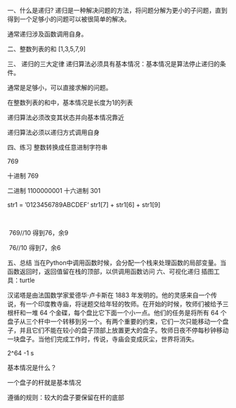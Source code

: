 一、什么是递归?
递归是一种解决问题的方法，将问题分解为更小的子问题，直到得到一个足够小的问题可以被很简单的解决。

通常递归涉及函数调用自身。

二、整数列表的和
[1,3,5,7,9]

三、 递归的三大定律
递归算法必须具有基本情况：基本情况是算法停止递归的条件。

通常是足够小，可以直接求解的问题。

在整数列表的和中，基本情况是长度为1的列表

递归算法必须改变其状态并向基本情况靠近

递归算法必须以递归方式调用自身

四、练习
整数转换成任意进制字符串

769

十进制 769

二进制 1100000001 十六进制 301

str1 = ’0123456789ABCDEF‘ str1[7] + str1[6] + str1[9]

​

​ 769//10 得到76，余9

​ 76//10 得到7，余6

五、总结
当在Python中调用函数时候，会分配一个栈来处理函数的局部变量。当函数返回时，返回值留在栈的顶部，以供调用函数访问
六、可视化递归
插图工具：turtle

汉诺塔是由法国数学家爱德华·卢卡斯在 1883 年发明的。他的灵感来自一个传说，有一个印度教寺庙，将谜题交给年轻的牧师。在开始的时候，牧师们被给予三根杆和一堆 64 个金碟，每个盘比它下面一个小一点。他们的任务是将所有 64 个盘子从三个杆中一个转移到另一个。有两个重要的约束，它们一次只能移动一个盘子，并且它们不能在较小的盘子顶部上放置更大的盘子。牧师日夜不停每秒钟移动一块盘子。当他们完成工作时，传说，寺庙会变成灰尘，世界将消失。

2^64 -1 s

基本情况是什么？

一个盘子的杆就是基本情况

遵循的规则：较大的盘子要保留在杆的底部
